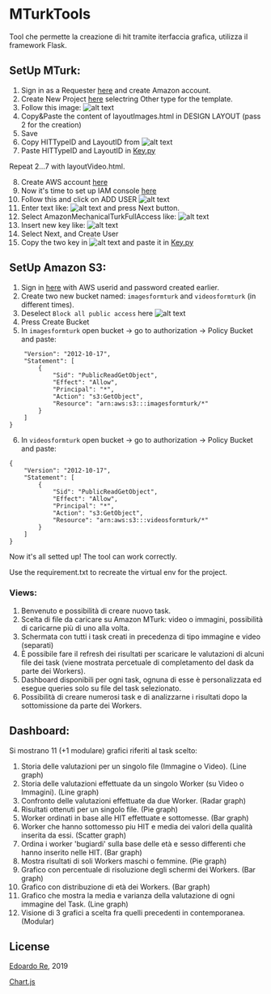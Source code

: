 # MTurkTools
Tool che permette la creazione di hit tramite iterfaccia grafica, utilizza il framework Flask.

## SetUp MTurk:
1) Sign in as a Requester [here](https://www.mturk.com) and create Amazon account.
2) Create New Project [here](https://requester.mturk.com/create/projects/new) selectring Other type for the template.
3) Follow this image: ![alt text](instruction1.PNG)
4) Copy&Paste the content of layoutImages.html in DESIGN LAYOUT (pass 2 for the creation)
5) Save 
6) Copy HITTypeID and LayoutID from ![alt text](instruction2.PNG)
7) Paste  HITTypeID and LayoutID in [Key.py](https://www.aaa.com)

Repeat 2...7 with layoutVideo.html.

8) Create AWS account [here](https://aws.amazon.com/it/)
9) Now it's time to set up IAM console [here](https://console.aws.amazon.com/iam)
10) Follow this and click on ADD USER ![alt text](instruction3.PNG)
11) Enter text like: ![alt text](instruction4.PNG) and press Next button.
12) Select AmazonMechanicalTurkFullAccess like: ![alt text](instruction5.PNG)
13) Insert new key like: ![alt text](instruction6.PNG)
14) Select Next, and Create User
15) Copy the two key in ![alt text](instruction7.PNG) and paste it in [Key.py](https://www.aaa.com)

## SetUp Amazon S3:
1) Sign in [here](https://s3.console.aws.amazon.com/s3/home?region=eu-central-1#) with AWS userid and password created earlier.
2) Create two new bucket named: `imagesformturk` and `videosformturk` (in different times).
3) Deselect `Block all public access` here ![alt text](instruction8.PNG)
4) Press Create Bucket 
5) In `imagesformturk` open bucket -> go to authorization -> Policy Bucket and paste:
```{
    "Version": "2012-10-17",
    "Statement": [
        {
            "Sid": "PublicReadGetObject",
            "Effect": "Allow",
            "Principal": "*",
            "Action": "s3:GetObject",
            "Resource": "arn:aws:s3:::imagesformturk/*"
        }
    ]
}
```
6) In `videosformturk` open bucket -> go to authorization -> Policy Bucket and paste:
```
{
    "Version": "2012-10-17",
    "Statement": [
        {
            "Sid": "PublicReadGetObject",
            "Effect": "Allow",
            "Principal": "*",
            "Action": "s3:GetObject",
            "Resource": "arn:aws:s3:::videosformturk/*"
        }
    ]
}
```

Now it's all setted up! The tool can work correctly.

Use the requirement.txt to recreate the virtual env for the project.


### Views:
1) Benvenuto e possibilità di creare nuovo task.
2) Scelta di file da caricare su Amazon MTurk: video o immagini, possibilità di caricarne più di uno alla volta.
3) Schermata con tutti i task creati in precedenza di tipo immagine e video (separati)
4) È possibile fare il refresh dei risultati per scaricare le valutazioni di alcuni file dei task (viene mostrata percetuale di completamento del dask da parte dei Workers).
5) Dashboard disponibili per ogni task, ognuna di esse è personalizzata ed esegue queries solo su file del task selezionato.
6) Possibilità di creare numerosi task e di analizzarne i risultati dopo la sottomissione da parte dei Workers.

## Dashboard:
Si mostrano 11 (+1 modulare) grafici riferiti al task scelto:
1) Storia delle valutazioni per un singolo file (Immagine o Video). (Line graph)
2) Storia delle valutazioni effettuate da un singolo Worker (su Video o Immagini). (Line graph)
3) Confronto delle valutazioni effettuate da due Worker. (Radar graph)
4) Risultati ottenuti per un singolo file. (Pie graph)
5) Worker ordinati in base alle HIT effettuate e sottomesse. (Bar graph)
6) Worker che hanno sottomesso piu HIT e media dei valori della qualità inserita da essi. (Scatter graph)
7) Ordina i worker 'bugiardi' sulla base delle età e sesso differenti che hanno inserito nelle HIT. (Bar graph)
8) Mostra risultati di soli Workers maschi o femmine. (Pie graph)
9) Grafico con percentuale di risoluzione degli schermi dei Workers. (Bar graph)
10) Grafico con distribuzione di età dei Workers. (Bar graph)
11) Grafico che mostra la media e varianza della valutazione di ogni immagine del Task. (Line graph)
12) Visione di 3 grafici a scelta fra quelli precedenti in contemporanea. (Modular)

## License
[Edoardo Re](https://github.com/edoardore), 2019

[Chart.js](https://www.chartjs.org)
